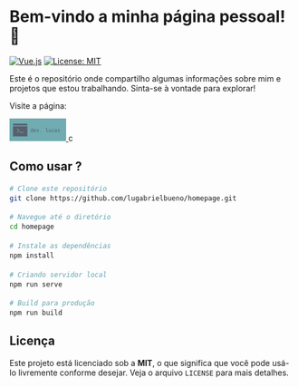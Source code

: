 # Bem-vindo a minha página pessoal! 👋

[![Vue.js](https://img.shields.io/badge/-Vue.js-4FC08D?logo=vue.js&logoColor=white)](https://vuejs.org/)
[![License: MIT](https://img.shields.io/badge/License-MIT-yellow.svg)](https://opensource.org/licenses/MIT)

Este é o repositório onde compartilho algumas informações sobre mim e projetos que estou trabalhando. Sinta-se à vontade para explorar!

Visite a página:

<a href='https://lugabrielbueno.github.io/homepage/' target='_blank'>
<img src="logo.png" alt="Logo" width="100" height="40">
</a>c

## Como usar ?

```bash
# Clone este repositório
git clone https://github.com/lugabrielbueno/homepage.git

# Navegue até o diretório
cd homepage

# Instale as dependências
npm install

# Criando servidor local
npm run serve

# Build para produção
npm run build
```

## Licença

Este projeto está licenciado sob a **MIT**, o que significa que você pode usá-lo livremente conforme desejar. Veja o arquivo `LICENSE` para mais detalhes.
